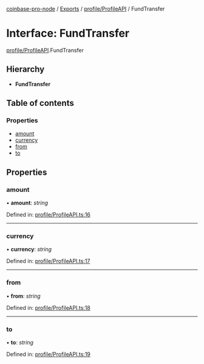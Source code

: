 [coinbase-pro-node](../../README.md) / [Exports](../../modules.md) / [profile/ProfileAPI](../../modules/profile_profileapi.md) / FundTransfer

# Interface: FundTransfer

[profile/ProfileAPI](../../modules/profile_profileapi.md).FundTransfer

## Hierarchy

- **FundTransfer**

## Table of contents

### Properties

- [amount](profileapi.fundtransfer.md#amount)
- [currency](profileapi.fundtransfer.md#currency)
- [from](profileapi.fundtransfer.md#from)
- [to](profileapi.fundtransfer.md#to)

## Properties

### amount

• **amount**: _string_

Defined in: [profile/ProfileAPI.ts:16](https://github.com/bennycode/coinbase-pro-node/blob/aa07e6d/src/profile/ProfileAPI.ts#L16)

---

### currency

• **currency**: _string_

Defined in: [profile/ProfileAPI.ts:17](https://github.com/bennycode/coinbase-pro-node/blob/aa07e6d/src/profile/ProfileAPI.ts#L17)

---

### from

• **from**: _string_

Defined in: [profile/ProfileAPI.ts:18](https://github.com/bennycode/coinbase-pro-node/blob/aa07e6d/src/profile/ProfileAPI.ts#L18)

---

### to

• **to**: _string_

Defined in: [profile/ProfileAPI.ts:19](https://github.com/bennycode/coinbase-pro-node/blob/aa07e6d/src/profile/ProfileAPI.ts#L19)
